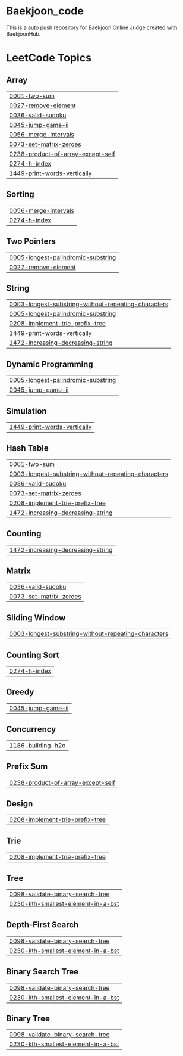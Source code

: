 # Baekjoon_code
This is a auto push repository for Baekjoon Online Judge created with BaekjoonHub.

<!---LeetCode Topics Start-->
# LeetCode Topics
## Array
|  |
| ------- |
| [0001-two-sum](https://github.com/miiiinju1/Algorithm/tree/master/0001-two-sum) |
| [0027-remove-element](https://github.com/miiiinju1/Algorithm/tree/master/0027-remove-element) |
| [0036-valid-sudoku](https://github.com/miiiinju1/Algorithm/tree/master/0036-valid-sudoku) |
| [0045-jump-game-ii](https://github.com/miiiinju1/Algorithm/tree/master/0045-jump-game-ii) |
| [0056-merge-intervals](https://github.com/miiiinju1/Algorithm/tree/master/0056-merge-intervals) |
| [0073-set-matrix-zeroes](https://github.com/miiiinju1/Algorithm/tree/master/0073-set-matrix-zeroes) |
| [0238-product-of-array-except-self](https://github.com/miiiinju1/Algorithm/tree/master/0238-product-of-array-except-self) |
| [0274-h-index](https://github.com/miiiinju1/Algorithm/tree/master/0274-h-index) |
| [1449-print-words-vertically](https://github.com/miiiinju1/Algorithm/tree/master/1449-print-words-vertically) |
## Sorting
|  |
| ------- |
| [0056-merge-intervals](https://github.com/miiiinju1/Algorithm/tree/master/0056-merge-intervals) |
| [0274-h-index](https://github.com/miiiinju1/Algorithm/tree/master/0274-h-index) |
## Two Pointers
|  |
| ------- |
| [0005-longest-palindromic-substring](https://github.com/miiiinju1/Algorithm/tree/master/0005-longest-palindromic-substring) |
| [0027-remove-element](https://github.com/miiiinju1/Algorithm/tree/master/0027-remove-element) |
## String
|  |
| ------- |
| [0003-longest-substring-without-repeating-characters](https://github.com/miiiinju1/Algorithm/tree/master/0003-longest-substring-without-repeating-characters) |
| [0005-longest-palindromic-substring](https://github.com/miiiinju1/Algorithm/tree/master/0005-longest-palindromic-substring) |
| [0208-implement-trie-prefix-tree](https://github.com/miiiinju1/Algorithm/tree/master/0208-implement-trie-prefix-tree) |
| [1449-print-words-vertically](https://github.com/miiiinju1/Algorithm/tree/master/1449-print-words-vertically) |
| [1472-increasing-decreasing-string](https://github.com/miiiinju1/Algorithm/tree/master/1472-increasing-decreasing-string) |
## Dynamic Programming
|  |
| ------- |
| [0005-longest-palindromic-substring](https://github.com/miiiinju1/Algorithm/tree/master/0005-longest-palindromic-substring) |
| [0045-jump-game-ii](https://github.com/miiiinju1/Algorithm/tree/master/0045-jump-game-ii) |
## Simulation
|  |
| ------- |
| [1449-print-words-vertically](https://github.com/miiiinju1/Algorithm/tree/master/1449-print-words-vertically) |
## Hash Table
|  |
| ------- |
| [0001-two-sum](https://github.com/miiiinju1/Algorithm/tree/master/0001-two-sum) |
| [0003-longest-substring-without-repeating-characters](https://github.com/miiiinju1/Algorithm/tree/master/0003-longest-substring-without-repeating-characters) |
| [0036-valid-sudoku](https://github.com/miiiinju1/Algorithm/tree/master/0036-valid-sudoku) |
| [0073-set-matrix-zeroes](https://github.com/miiiinju1/Algorithm/tree/master/0073-set-matrix-zeroes) |
| [0208-implement-trie-prefix-tree](https://github.com/miiiinju1/Algorithm/tree/master/0208-implement-trie-prefix-tree) |
| [1472-increasing-decreasing-string](https://github.com/miiiinju1/Algorithm/tree/master/1472-increasing-decreasing-string) |
## Counting
|  |
| ------- |
| [1472-increasing-decreasing-string](https://github.com/miiiinju1/Algorithm/tree/master/1472-increasing-decreasing-string) |
## Matrix
|  |
| ------- |
| [0036-valid-sudoku](https://github.com/miiiinju1/Algorithm/tree/master/0036-valid-sudoku) |
| [0073-set-matrix-zeroes](https://github.com/miiiinju1/Algorithm/tree/master/0073-set-matrix-zeroes) |
## Sliding Window
|  |
| ------- |
| [0003-longest-substring-without-repeating-characters](https://github.com/miiiinju1/Algorithm/tree/master/0003-longest-substring-without-repeating-characters) |
## Counting Sort
|  |
| ------- |
| [0274-h-index](https://github.com/miiiinju1/Algorithm/tree/master/0274-h-index) |
## Greedy
|  |
| ------- |
| [0045-jump-game-ii](https://github.com/miiiinju1/Algorithm/tree/master/0045-jump-game-ii) |
## Concurrency
|  |
| ------- |
| [1186-building-h2o](https://github.com/miiiinju1/Algorithm/tree/master/1186-building-h2o) |
## Prefix Sum
|  |
| ------- |
| [0238-product-of-array-except-self](https://github.com/miiiinju1/Algorithm/tree/master/0238-product-of-array-except-self) |
## Design
|  |
| ------- |
| [0208-implement-trie-prefix-tree](https://github.com/miiiinju1/Algorithm/tree/master/0208-implement-trie-prefix-tree) |
## Trie
|  |
| ------- |
| [0208-implement-trie-prefix-tree](https://github.com/miiiinju1/Algorithm/tree/master/0208-implement-trie-prefix-tree) |
## Tree
|  |
| ------- |
| [0098-validate-binary-search-tree](https://github.com/miiiinju1/Algorithm/tree/master/0098-validate-binary-search-tree) |
| [0230-kth-smallest-element-in-a-bst](https://github.com/miiiinju1/Algorithm/tree/master/0230-kth-smallest-element-in-a-bst) |
## Depth-First Search
|  |
| ------- |
| [0098-validate-binary-search-tree](https://github.com/miiiinju1/Algorithm/tree/master/0098-validate-binary-search-tree) |
| [0230-kth-smallest-element-in-a-bst](https://github.com/miiiinju1/Algorithm/tree/master/0230-kth-smallest-element-in-a-bst) |
## Binary Search Tree
|  |
| ------- |
| [0098-validate-binary-search-tree](https://github.com/miiiinju1/Algorithm/tree/master/0098-validate-binary-search-tree) |
| [0230-kth-smallest-element-in-a-bst](https://github.com/miiiinju1/Algorithm/tree/master/0230-kth-smallest-element-in-a-bst) |
## Binary Tree
|  |
| ------- |
| [0098-validate-binary-search-tree](https://github.com/miiiinju1/Algorithm/tree/master/0098-validate-binary-search-tree) |
| [0230-kth-smallest-element-in-a-bst](https://github.com/miiiinju1/Algorithm/tree/master/0230-kth-smallest-element-in-a-bst) |
<!---LeetCode Topics End-->